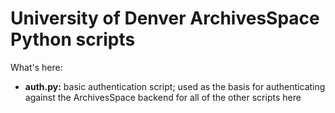 # University of Denver ArchivesSpace Python scripts

What's here:

* **auth.py:** basic authentication script; used as the basis for authenticating against the ArchivesSpace backend for all of the other scripts here
